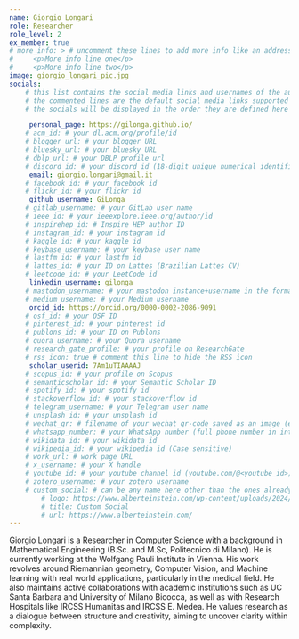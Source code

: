 ```yaml
---
name: Giorgio Longari
role: Researcher
role_level: 2
ex_member: true
# more_info: > # uncomment these lines to add more info like an address
#     <p>More info line one</p>
#     <p>More info line two</p>
image: giorgio_longari_pic.jpg
socials:
    # this list contains the social media links and usernames of the author
    # the commented lines are the default social media links supported by the template
    # the socials will be displayed in the order they are defined here

     personal_page: https://gilonga.github.io/
    # acm_id: # your dl.acm.org/profile/id
    # blogger_url: # your blogger URL
    # bluesky_url: # your bluesky URL
    # dblp_url: # your DBLP profile url
    # discord_id: # your discord id (18-digit unique numerical identifier)
     email: giorgio.longari@gmail.it
    # facebook_id: # your facebook id
    # flickr_id: # your flickr id
     github_username: GiLonga
    # gitlab_username: # your GitLab user name
    # ieee_id: # your ieeexplore.ieee.org/author/id
    # inspirehep_id: # Inspire HEP author ID
    # instagram_id: # your instagram id
    # kaggle_id: # your kaggle id
    # keybase_username: # your keybase user name
    # lastfm_id: # your lastfm id
    # lattes_id: # your ID on Lattes (Brazilian Lattes CV)
    # leetcode_id: # your LeetCode id
     linkedin_username: gilonga
    # mastodon_username: # your mastodon instance+username in the format instance.tld/@username
    # medium_username: # your Medium username
     orcid_id: https://orcid.org/0000-0002-2086-9091
    # osf_id: # your OSF ID
    # pinterest_id: # your pinterest id
    # publons_id: # your ID on Publons
    # quora_username: # your Quora username
    # research_gate_profile: # your profile on ResearchGate
    # rss_icon: true # comment this line to hide the RSS icon
     scholar_userid: 7Am1uTIAAAAJ
    # scopus_id: # your profile on Scopus
    # semanticscholar_id: # your Semantic Scholar ID
    # spotify_id: # your spotify id
    # stackoverflow_id: # your stackoverflow id
    # telegram_username: # your Telegram user name
    # unsplash_id: # your unsplash id
    # wechat_qr: # filename of your wechat qr-code saved as an image (e.g., wechat-qr.png if saved to assets/img/wechat-qr.png)
    # whatsapp_number: # your WhatsApp number (full phone number in international format. Omit any zeroes, brackets, or dashes when adding the phone number in international format.)
    # wikidata_id: # your wikidata id
    # wikipedia_id: # your wikipedia id (Case sensitive)
    # work_url: # work page URL
    # x_username: # your X handle
    # youtube_id: # your youtube channel id (youtube.com/@<youtube_id>)
    # zotero_username: # your zotero username
    # custom_social: # can be any name here other than the ones already defined above
        # logo: https://www.alberteinstein.com/wp-content/uploads/2024/03/cropped-favicon-192x192.png # can be png, svg, jpg
        # title: Custom Social
        # url: https://www.alberteinstein.com/
---
```

Giorgio Longari is a Researcher in Computer Science with a background in Mathematical Engineering (B.Sc. and M.Sc, Politecnico di Milano). He is currently working at the Wolfgang Pauli Institute in Vienna. His work revolves around Riemannian geometry, Computer Vision, and Machine learning with real world applications, particularly in the medical field. He also maintains active collaborations with academic institutions such as UC Santa Barbara and University of Milano Bicocca, as well as with Research Hospitals like IRCSS Humanitas and IRCSS E. Medea.
He values research as a dialogue between structure and creativity, aiming to uncover clarity within complexity.


